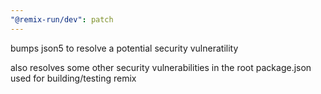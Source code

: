```yaml
---
"@remix-run/dev": patch
---
```


bumps json5 to resolve a potential security vulneratility

also resolves some other security vulnerabilities in the root package.json used for building/testing remix
